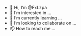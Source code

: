 - 👋 Hi, I’m @FxLzpa
- 👀 I’m interested in ...
- 🌱 I’m currently learning ...
- 💞️ I’m looking to collaborate on ...
- 📫 How to reach me ...

<!---
FxLzpa/FxLzpa is a ✨ special ✨ repository because its `README.md` (this file) appears on your GitHub profile.
You can click the Preview link to take a look at your changes.
--->

